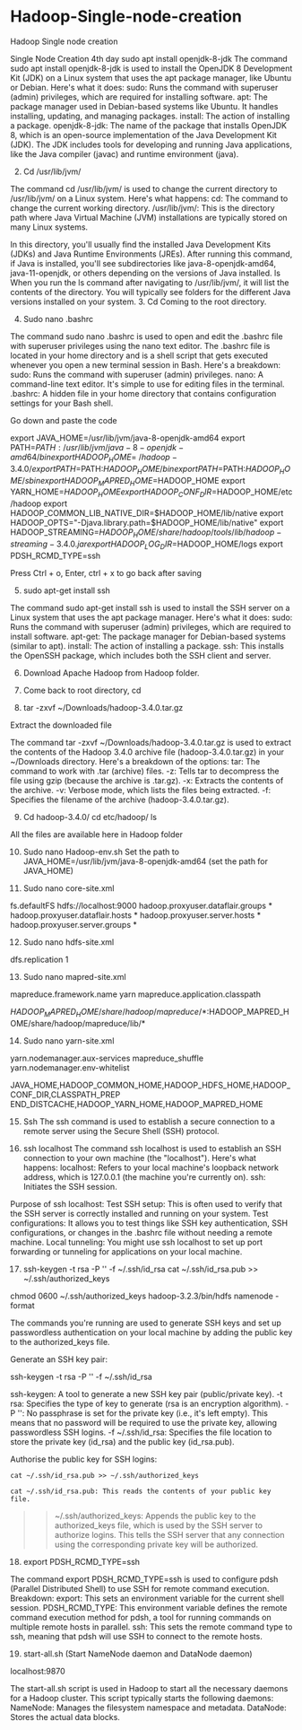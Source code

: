 # Hadoop-Single-node-creation
Hadoop Single node creation


Single Node Creation
4th day
sudo apt install openjdk-8-jdk
The command sudo apt install openjdk-8-jdk is used to install the OpenJDK 8 Development Kit (JDK) on a Linux system that uses the apt package manager, like Ubuntu or Debian.
Here's what it does:
sudo: Runs the command with superuser (admin) privileges, which are required for installing software.
apt: The package manager used in Debian-based systems like Ubuntu. It handles installing, updating, and managing packages.
install: The action of installing a package.
openjdk-8-jdk: The name of the package that installs OpenJDK 8, which is an open-source implementation of the Java Development Kit (JDK). The JDK includes tools for developing and running Java applications, like the Java compiler (javac) and runtime environment (java).

2. Cd /usr/lib/jvm/

The command cd /usr/lib/jvm/ is used to change the current directory to /usr/lib/jvm/ on a Linux system.
Here's what happens:
cd: The command to change the current working directory.
/usr/lib/jvm/: This is the directory path where Java Virtual Machine (JVM) installations are typically stored on many Linux systems.

In this directory, you'll usually find the installed Java Development Kits (JDKs) and Java Runtime Environments (JREs). After running this command, if Java is installed, you'll see subdirectories like java-8-openjdk-amd64, java-11-openjdk, or others depending on the versions of Java installed.
ls
When you run the ls command after navigating to /usr/lib/jvm/, it will list the contents of the directory. You will typically see folders for the different Java versions installed on your system.
3. Cd 
Coming to the root directory.

4. Sudo nano .bashrc
	
The command sudo nano .bashrc is used to open and edit the .bashrc file with superuser privileges using the nano text editor. The .bashrc file is located in your home directory and is a shell script that gets executed whenever you open a new terminal session in Bash.
Here's a breakdown:
sudo: Runs the command with superuser (admin) privileges.
nano: A command-line text editor. It's simple to use for editing files in the terminal.
.bashrc: A hidden file in your home directory that contains configuration settings for your Bash shell.

Go down and paste the code

export JAVA_HOME=/usr/lib/jvm/java-8-openjdk-amd64 
export PATH=$PATH:/usr/lib/jvm/java-8-openjdk-amd64/bin 
export HADOOP_HOME=~/hadoop-3.4.0/ 
export PATH=$PATH:$HADOOP_HOME/bin 
export PATH=$PATH:$HADOOP_HOME/sbin 
export HADOOP_MAPRED_HOME=$HADOOP_HOME 
export YARN_HOME=$HADOOP_HOME 
export HADOOP_CONF_DIR=$HADOOP_HOME/etc/hadoop 
export HADOOP_COMMON_LIB_NATIVE_DIR=$HADOOP_HOME/lib/native 
export HADOOP_OPTS="-Djava.library.path=$HADOOP_HOME/lib/native" 
export HADOOP_STREAMING=$HADOOP_HOME/share/hadoop/tools/lib/hadoop-streaming-3.4.0.jar
export HADOOP_LOG_DIR=$HADOOP_HOME/logs 
export PDSH_RCMD_TYPE=ssh

Press
Ctrl + o, Enter, ctrl + x to go back after saving


5. sudo apt-get install ssh

The command sudo apt-get install ssh is used to install the SSH server on a Linux system that uses the apt package manager.
Here's what it does:
sudo: Runs the command with superuser (admin) privileges, which are required to install software.
apt-get: The package manager for Debian-based systems (similar to apt).
install: The action of installing a package.
ssh: This installs the OpenSSH package, which includes both the SSH client and server.

6. Download Apache Hadoop from Hadoop folder.
7. Come back to root directory,      cd


8.  tar -zxvf ~/Downloads/hadoop-3.4.0.tar.gz 

Extract the downloaded file

The command tar -zxvf ~/Downloads/hadoop-3.4.0.tar.gz is used to extract the contents of the Hadoop 3.4.0 archive file (hadoop-3.4.0.tar.gz) in your ~/Downloads directory.
Here's a breakdown of the options:
tar: The command to work with .tar (archive) files.
-z: Tells tar to decompress the file using gzip (because the archive is .tar.gz).
-x: Extracts the contents of the archive.
-v: Verbose mode, which lists the files being extracted.
-f: Specifies the filename of the archive (hadoop-3.4.0.tar.gz).

	
9. Cd hadoop-3.4.0/
	 cd etc/hadoop/
	 ls

All the files are available here in Hadoop folder


10. Sudo nano Hadoop-env.sh
Set the path to 
JAVA_HOME=/usr/lib/jvm/java-8-openjdk-amd64 (set the path for JAVA_HOME)

11. Sudo nano core-site.xml
<configuration> 
 <property> 
 <name>fs.defaultFS</name> 
 <value>hdfs://localhost:9000</value>  </property> 
 <property> 
<name>hadoop.proxyuser.dataflair.groups</name> <value>*</value> 
 </property> 
 <property> 
<name>hadoop.proxyuser.dataflair.hosts</name> <value>*</value> 
 </property> 
 <property> 
<name>hadoop.proxyuser.server.hosts</name> <value>*</value> 
 </property> 
 <property> 
<name>hadoop.proxyuser.server.groups</name> <value>*</value> 
 </property> 
</configuration>


12. Sudo nano hdfs-site.xml
<configuration> 
 <property> 
 <name>dfs.replication</name> 
 <value>1</value> 
 </property> 
</configuration>


13. Sudo nano mapred-site.xml
<configuration> 
 <property> 
 <name>mapreduce.framework.name</name>  <value>yarn</value> 
 </property> 
 <property>
 <name>mapreduce.application.classpath</name> 
  
<value>$HADOOP_MAPRED_HOME/share/hadoop/mapreduce/*:$HADOOP_MAPRED_HOME/share/hadoop/mapreduce/lib/*</value> 
 </property> 
</configuration>


14. Sudo nano yarn-site.xml
<configuration> 
 <property> 
 <name>yarn.nodemanager.aux-services</name> 
 <value>mapreduce_shuffle</value> 
 </property> 
 <property> 
 <name>yarn.nodemanager.env-whitelist</name> 
  
<value>JAVA_HOME,HADOOP_COMMON_HOME,HADOOP_HDFS_HOME,HADOOP_CONF_DIR,CLASSPATH_PREP END_DISTCACHE,HADOOP_YARN_HOME,HADOOP_MAPRED_HOME</value> 
 </property> 
</configuration>



15. Ssh
The ssh command is used to establish a secure connection to a remote server using the Secure Shell (SSH) protocol. 

16. ssh localhost
The command ssh localhost is used to establish an SSH connection to your own machine (the "localhost").
Here's what happens:
localhost: Refers to your local machine's loopback network address, which is 127.0.0.1 (the machine you're currently on).
ssh: Initiates the SSH session.


Purpose of ssh localhost:
Test SSH setup: This is often used to verify that the SSH server is correctly installed and running on your system.
Test configurations: It allows you to test things like SSH key authentication, SSH configurations, or changes in the .bashrc file without needing a remote machine.
Local tunneling: You might use ssh localhost to set up port forwarding or tunneling for applications on your local machine.


17. ssh-keygen -t rsa -P '' -f ~/.ssh/id_rsa 
	cat ~/.ssh/id_rsa.pub >> ~/.ssh/authorized_keys

chmod 0600 ~/.ssh/authorized_keys
hadoop-3.2.3/bin/hdfs namenode -format

The commands you're running are used to generate SSH keys and set up passwordless authentication on your local machine by adding the public key to the authorized_keys file.

 Generate an SSH key pair:

ssh-keygen -t rsa -P '' -f ~/.ssh/id_rsa

ssh-keygen: A tool to generate a new SSH key pair (public/private key).
-t rsa: Specifies the type of key to generate (rsa is an encryption algorithm).
-P '': No passphrase is set for the private key (i.e., it's left empty). This means that no password will be required to use the private key, allowing passwordless SSH logins.
-f ~/.ssh/id_rsa: Specifies the file location to store the private key (id_rsa) and the public key (id_rsa.pub).


 Authorise the public key for SSH logins:
	
	cat ~/.ssh/id_rsa.pub >> ~/.ssh/authorized_keys

	cat ~/.ssh/id_rsa.pub: This reads the contents of your public key file.

>> ~/.ssh/authorized_keys: Appends the public key to the authorized_keys file, which is used by the SSH server to authorize logins. This tells the SSH server that any connection using the corresponding private key will be authorized.
18. export PDSH_RCMD_TYPE=ssh

The command export PDSH_RCMD_TYPE=ssh is used to configure pdsh (Parallel Distributed Shell) to use SSH for remote command execution.
Breakdown:
export: This sets an environment variable for the current shell session.
PDSH_RCMD_TYPE: This environment variable defines the remote command execution method for pdsh, a tool for running commands on multiple remote hosts in parallel.
ssh: This sets the remote command type to ssh, meaning that pdsh will use SSH to connect to the remote hosts.


19. start-all.sh
(Start NameNode daemon and DataNode daemon) 

localhost:9870


The start-all.sh script is used in Hadoop to start all the necessary daemons for a Hadoop cluster. This script typically starts the following daemons:
NameNode: Manages the filesystem namespace and metadata.
DataNode: Stores the actual data blocks.


